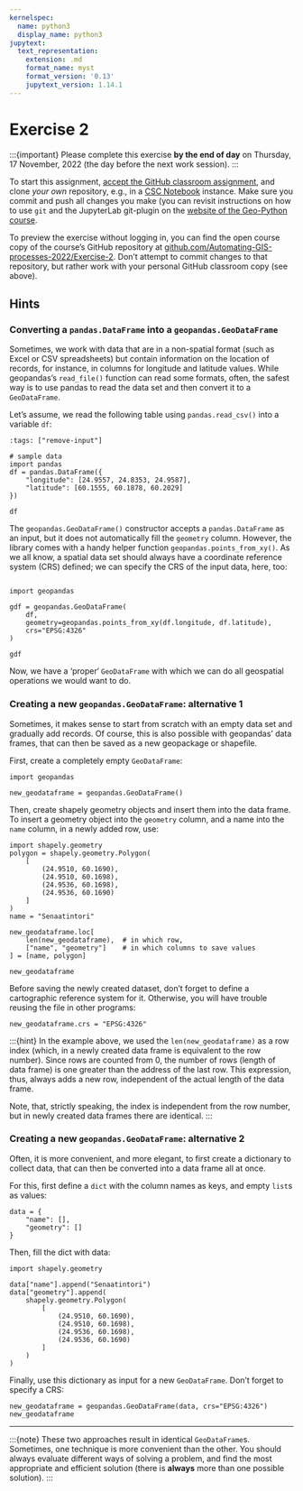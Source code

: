 ```yaml
---
kernelspec:
  name: python3
  display_name: python3
jupytext:
  text_representation:
    extension: .md
    format_name: myst
    format_version: '0.13'
    jupytext_version: 1.14.1
---
```



# Exercise 2

:::{important}
Please complete this exercise
**by the end of day** on Thursday, 17 November, 2022
(the day before the next work session).
:::

To start this assignment, [accept the GitHub classroom
assignment](https://classroom.github.com/a/03nAG4QA), and clone *your own*
repository, e.g., in a [CSC
Notebook](../../course-info/course-environment)
instance. Make sure you commit and push all changes you make (you can
revisit instructions on how to use `git` and the JupyterLab git-plugin
on the [website of the Geo-Python
course](https://geo-python-site.readthedocs.io/en/latest/lessons/L2/git-basics.html).

To preview the exercise without logging in, you can find the open course copy
of the course’s GitHub repository at
[github.com/Automating-GIS-processes-2022/Exercise-2](https://github.com/Automating-GIS-processes-2022/Exercise-2).
Don’t attempt to commit changes to that repository, but rather work with your
personal GitHub classroom copy (see above).


## Hints

### Converting a `pandas.DataFrame`  into a `geopandas.GeoDataFrame`

Sometimes, we work with data that are in a non-spatial format (such as Excel
or CSV spreadsheets) but contain information on the location of records, for
instance, in columns for longitude and latitude values. While geopandas’s
`read_file()` function can read some formats, often, the safest way is to use
pandas to read the data set and then convert it to a `GeoDataFrame`.

Let’s assume, we read the following table using `pandas.read_csv()` into a
variable `df`:

```{code-cell}
:tags: ["remove-input"]

# sample data
import pandas
df = pandas.DataFrame({
    "longitude": [24.9557, 24.8353, 24.9587],
    "latitude": [60.1555, 60.1878, 60.2029]
})
```

```{code-cell}
df
```

The `geopandas.GeoDataFrame()` constructor accepts a `pandas.DataFrame` as an
input, but it does not automatically fill the `geometry` column. However, the
library comes with a handy helper function `geopandas.points_from_xy()`. As we
all know, a spatial data set should always have a coordinate reference system
(CRS) defined; we can specify the CRS of the input data, here, too:

```{code-cell}

import geopandas

gdf = geopandas.GeoDataFrame(
    df,
    geometry=geopandas.points_from_xy(df.longitude, df.latitude),
    crs="EPSG:4326"
)

gdf
```

Now, we have a ‘proper‘ `GeoDataFrame` with which we can do all geospatial
operations we would want to do.



### Creating a new `geopandas.GeoDataFrame`: alternative 1

Sometimes, it makes sense to start from scratch with an empty data set and
gradually add records. Of course, this is also possible with geopandas’ data
frames, that can then be saved as a new geopackage or shapefile.

First, create a completely empty `GeoDataFrame`:

```{code-cell}
import geopandas

new_geodataframe = geopandas.GeoDataFrame()
```

Then, create shapely geometry objects and insert them into the data frame. To
insert a geometry object into the `geometry` column, and a name into the `name`
column, in a newly added row, use:

```{code-cell}
import shapely.geometry
polygon = shapely.geometry.Polygon(
    [
        (24.9510, 60.1690),
        (24.9510, 60.1698),
        (24.9536, 60.1698),
        (24.9536, 60.1690)
    ]
)
name = "Senaatintori"

new_geodataframe.loc[
    len(new_geodataframe),  # in which row,
    ["name", "geometry"]    # in which columns to save values
] = [name, polygon]

new_geodataframe
```

Before saving the newly created dataset, don’t forget to define a cartographic
reference system for it. Otherwise, you will have trouble reusing the file in
other programs:

```{code-cell}
new_geodataframe.crs = "EPSG:4326"
```

:::{hint}
In the example above, we used the `len(new_geodataframe)` as a row index
(which, in a newly created data frame is equivalent to the row number).  Since
rows are counted from 0, the number of rows (length of data frame) is one
greater than the address of the last row. This expression, thus, always adds a
new row, independent of the actual length of the data frame.

Note, that, strictly speaking, the index is independent from the row number,
but in newly created data frames there are identical.
:::


### Creating a new `geopandas.GeoDataFrame`: alternative 2

Often, it is more convenient, and more elegant, to first create a dictionary
to collect data, that can then be converted into a data frame all at once.

For this, first define a `dict` with the column names as keys, and empty `list`s
as values:

```{code-cell}
data = {
    "name": [],
    "geometry": []
}
```

Then, fill the dict with data:

```{code-cell}
import shapely.geometry

data["name"].append("Senaatintori")
data["geometry"].append(
    shapely.geometry.Polygon(
        [
            (24.9510, 60.1690),
            (24.9510, 60.1698),
            (24.9536, 60.1698),
            (24.9536, 60.1690)
        ]
    )
)
```

Finally, use this dictionary as input for a new `GeoDataFrame`. Don’t forget to
specify a CRS:

```{code-cell}
new_geodataframe = geopandas.GeoDataFrame(data, crs="EPSG:4326")
new_geodataframe
```

---

:::{note}
These two approaches result in identical `GeoDataFrame`s. Sometimes, one
technique is more convenient than the other. You should always evaluate
different ways of solving a problem, and find the most appropriate and efficient
solution (there is **always** more than one possible solution).
:::
